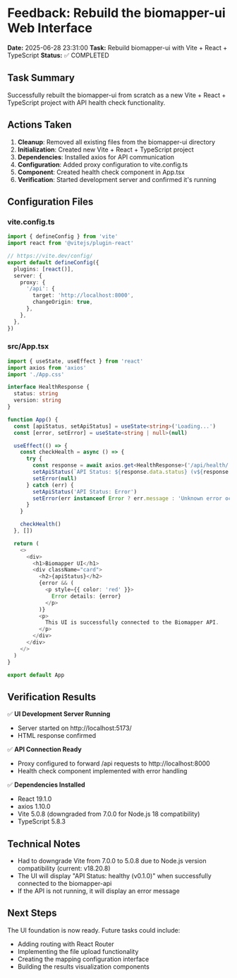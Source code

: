 # Feedback: Rebuild the biomapper-ui Web Interface

**Date:** 2025-06-28 23:31:00
**Task:** Rebuild biomapper-ui with Vite + React + TypeScript
**Status:** ✅ COMPLETED

## Task Summary

Successfully rebuilt the biomapper-ui from scratch as a new Vite + React + TypeScript project with API health check functionality.

## Actions Taken

1. **Cleanup**: Removed all existing files from the biomapper-ui directory
2. **Initialization**: Created new Vite + React + TypeScript project
3. **Dependencies**: Installed axios for API communication
4. **Configuration**: Added proxy configuration to vite.config.ts
5. **Component**: Created health check component in App.tsx
6. **Verification**: Started development server and confirmed it's running

## Configuration Files

### vite.config.ts
```typescript
import { defineConfig } from 'vite'
import react from '@vitejs/plugin-react'

// https://vite.dev/config/
export default defineConfig({
  plugins: [react()],
  server: {
    proxy: {
      '/api': {
        target: 'http://localhost:8000',
        changeOrigin: true,
      },
    },
  },
})
```

### src/App.tsx
```typescript
import { useState, useEffect } from 'react'
import axios from 'axios'
import './App.css'

interface HealthResponse {
  status: string
  version: string
}

function App() {
  const [apiStatus, setApiStatus] = useState<string>('Loading...')
  const [error, setError] = useState<string | null>(null)

  useEffect(() => {
    const checkHealth = async () => {
      try {
        const response = await axios.get<HealthResponse>('/api/health/')
        setApiStatus(`API Status: ${response.data.status} (v${response.data.version})`)
        setError(null)
      } catch (err) {
        setApiStatus('API Status: Error')
        setError(err instanceof Error ? err.message : 'Unknown error occurred')
      }
    }

    checkHealth()
  }, [])

  return (
    <>
      <div>
        <h1>Biomapper UI</h1>
        <div className="card">
          <h2>{apiStatus}</h2>
          {error && (
            <p style={{ color: 'red' }}>
              Error details: {error}
            </p>
          )}
          <p>
            This UI is successfully connected to the Biomapper API.
          </p>
        </div>
      </div>
    </>
  )
}

export default App
```

## Verification Results

✅ **UI Development Server Running**
- Server started on http://localhost:5173/
- HTML response confirmed

✅ **API Connection Ready**
- Proxy configured to forward /api requests to http://localhost:8000
- Health check component implemented with error handling

✅ **Dependencies Installed**
- React 19.1.0
- axios 1.10.0
- Vite 5.0.8 (downgraded from 7.0.0 for Node.js 18 compatibility)
- TypeScript 5.8.3

## Technical Notes

- Had to downgrade Vite from 7.0.0 to 5.0.8 due to Node.js version compatibility (current: v18.20.8)
- The UI will display "API Status: healthy (v0.1.0)" when successfully connected to the biomapper-api
- If the API is not running, it will display an error message

## Next Steps

The UI foundation is now ready. Future tasks could include:
- Adding routing with React Router
- Implementing the file upload functionality
- Creating the mapping configuration interface
- Building the results visualization components